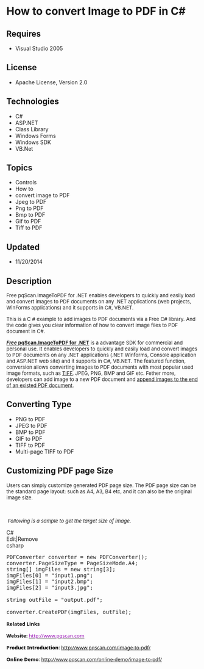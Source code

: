 # How to convert Image to PDF in C#
## Requires
- Visual Studio 2005
## License
- Apache License, Version 2.0
## Technologies
- C#
- ASP.NET
- Class Library
- Windows Forms
- Windows SDK
- VB.Net
## Topics
- Controls
- How to
- convert image to PDF
- Jpeg to PDF
- Png to PDF
- Bmp to PDF
- Gif to PDF
- Tiff to PDF
## Updated
- 11/20/2014
## Description

<p><span style="font-size:small">Free pqScan.ImageToPDF for .NET enables developers to quickly and easily load and convert images to PDF documents on any .NET applications (web projects, WinForms applications) and it supports in C#, VB.NET.</span></p>
<p><span style="font-size:small">This is a C # example to add images to PDF documents via a Free C# library. And the code gives you clear information of how to convert image files to PDF document in C#.</span></p>
<p><span style="font-size:small"><a title="convert image to pdf in .net" href="http://www.pqscan.com/image-to-pdf/"><strong><em>Free</em></strong><strong> pqScan.ImageToPDF for .NET</strong></a> is a advantage SDK for commercial and personal use. It enables
 developers to quickly and easily load and convert images to PDF documents on any .NET applications (.NET Winforms, Console application and ASP.NET web site) and it supports in C#, VB.NET. The featured function, conversion allows converting images to PDF documents
 with most popular used image formats, such as <a title="convert tiff to pdf in c#" href="http://www.pqscan.com/convert-image/tiff-to-pdf-csharp.html">
TIFF</a>, JPEG, PNG, BMP and GIF etc. Fether more, developers can add image to a new PDF document and
<a title="append image to pdf in C#" href="http://www.pqscan.com/convert-image/append-to-pdf-csharp.html">
append images to the end of an existed PDF document</a>.<br>
</span></p>
<h2><strong>Converting Type</strong></h2>
<ul>
<li>PNG to PDF </li><li>JPEG to PDF </li><li>BMP to PDF </li><li>GIF to PDF </li><li>TIFF to PDF </li><li>Multi-page TIFF to PDF </li></ul>
<h2><strong>Customizing PDF page Size</strong></h2>
<p><span style="font-size:small">Users can simply customize generated PDF page size. The PDF page size can be the standard page layout: such as A4, A3, B4 etc, and it can also be the original image size.
<br>
</span></p>
<p><span style="font-size:small"><br>
</span></p>
<p><span style="font-size:small"><em>&nbsp;Following is a sample to get the target size of image.</em></span><strong><em>
<br>
</em></strong></p>
<div class="scriptcode">
<div class="pluginEditHolder" pluginCommand="mceScriptCode">
<div class="title"><span>C#</span></div>
<div class="pluginLinkHolder"><span class="pluginEditHolderLink">Edit</span>|<span class="pluginRemoveHolderLink">Remove</span></div>
<span class="hidden">csharp</span>

<div class="preview">
<pre class="csharp">PDFConverter&nbsp;converter&nbsp;=&nbsp;<span class="cs__keyword">new</span>&nbsp;PDFConverter();&nbsp;
converter.PageSizeType&nbsp;=&nbsp;PageSizeMode.A4;&nbsp;
<span class="cs__keyword">string</span>[]&nbsp;imgFiles&nbsp;=&nbsp;<span class="cs__keyword">new</span>&nbsp;<span class="cs__keyword">string</span>[<span class="cs__number">3</span>];&nbsp;
imgFiles[<span class="cs__number">0</span>]&nbsp;=&nbsp;<span class="cs__string">&quot;input1.png&quot;</span>;&nbsp;
imgFiles[<span class="cs__number">1</span>]&nbsp;=&nbsp;<span class="cs__string">&quot;input2.bmp&quot;</span>;&nbsp;
imgFiles[<span class="cs__number">2</span>]&nbsp;=&nbsp;<span class="cs__string">&quot;input3.jpg&quot;</span>;&nbsp;
&nbsp;
<span class="cs__keyword">string</span>&nbsp;outFile&nbsp;=&nbsp;<span class="cs__string">&quot;output.pdf&quot;</span>;&nbsp;
&nbsp;
converter.CreatePDF(imgFiles,&nbsp;outFile);</pre>
</div>
</div>
</div>
<p style="color:#000000; font-family:'Segoe UI',Verdana,Arial; font-size:13px; font-style:normal; font-variant:normal; font-weight:normal; letter-spacing:normal; line-height:normal; orphans:auto; text-align:start; text-indent:0px; text-transform:none; white-space:normal; widows:auto; word-spacing:0px">
<strong>Related Links</strong></p>
<p style="color:#000000; font-family:'Segoe UI',Verdana,Arial; font-size:13px; font-style:normal; font-variant:normal; font-weight:normal; letter-spacing:normal; line-height:normal; orphans:auto; text-align:start; text-indent:0px; text-transform:none; white-space:normal; widows:auto; word-spacing:0px">
<strong>Website:</strong><span class="Apple-converted-space">&nbsp;</span><a title="provide .net barcode generate and read SDK, provide .net pdf to image and image to pdf SDK" href="http://www.pqscan.com"><span style="color:#960bb4; text-decoration:none">http://www.pqscan.com</span></a></p>
<p style="color:#000000; font-family:'Segoe UI',Verdana,Arial; font-size:13px; font-style:normal; font-variant:normal; font-weight:normal; letter-spacing:normal; line-height:normal; orphans:auto; text-align:start; text-indent:0px; text-transform:none; white-space:normal; widows:auto; word-spacing:0px">
<strong>Product Introduction</strong>:<span class="Apple-converted-space"> </span>
<a title="convert and image files and add them the PDF document .net sdk" href="http://www.pqscan.com/image-to-pdf/">http://www.pqscan.com/image-to-pdf/</a></p>
<p style="color:#000000; font-family:'Segoe UI',Verdana,Arial; font-size:13px; font-style:normal; font-variant:normal; font-weight:normal; letter-spacing:normal; line-height:normal; orphans:auto; text-align:start; text-indent:0px; text-transform:none; white-space:normal; widows:auto; word-spacing:0px">
<strong>Online Demo</strong>:<span class="Apple-converted-space"> </span><a title="convert image to pdf in .net online demo" href="http://www.pqscan.com/online-demo/image-to-pdf/">http://www.pqscan.com/online-demo/image-to-pdf/</a></p>
